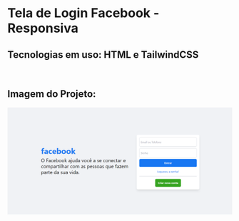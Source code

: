 # Tela de Login Facebook - Responsiva

## Tecnologias em uso: HTML e TailwindCSS

<br>

## Imagem do Projeto:
<img src="img/facebook.png" alt="Imagem do projeto">